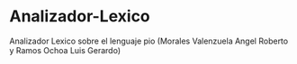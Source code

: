 # Analizador-Lexico
Analizador Lexico sobre el lenguaje pio (Morales Valenzuela Angel Roberto y Ramos Ochoa Luis Gerardo)
